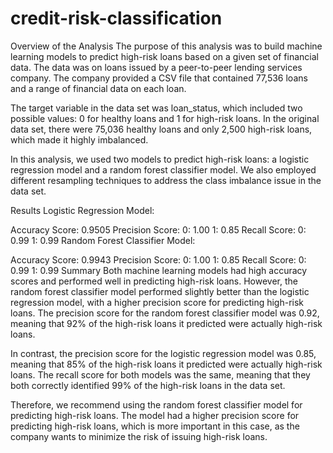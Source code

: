 # credit-risk-classification
Overview of the Analysis
The purpose of this analysis was to build machine learning models to predict high-risk loans based on a given set of financial data. The data was on loans issued by a peer-to-peer lending services company. The company provided a CSV file that contained 77,536 loans and a range of financial data on each loan.

The target variable in the data set was loan_status, which included two possible values: 0 for healthy loans and 1 for high-risk loans. In the original data set, there were 75,036 healthy loans and only 2,500 high-risk loans, which made it highly imbalanced.

In this analysis, we used two models to predict high-risk loans: a logistic regression model and a random forest classifier model. We also employed different resampling techniques to address the class imbalance issue in the data set.

Results
Logistic Regression Model:

Accuracy Score: 0.9505
Precision Score:
0: 1.00
1: 0.85
Recall Score:
0: 0.99
1: 0.99
Random Forest Classifier Model:

Accuracy Score: 0.9943
Precision Score:
0: 1.00
1: 0.85
Recall Score:
0: 0.99
1: 0.99
Summary
Both machine learning models had high accuracy scores and performed well in predicting high-risk loans. However, the random forest classifier model performed slightly better than the logistic regression model, with a higher precision score for predicting high-risk loans. The precision score for the random forest classifier model was 0.92, meaning that 92% of the high-risk loans it predicted were actually high-risk loans.

In contrast, the precision score for the logistic regression model was 0.85, meaning that 85% of the high-risk loans it predicted were actually high-risk loans. The recall score for both models was the same, meaning that they both correctly identified 99% of the high-risk loans in the data set.

Therefore, we recommend using the random forest classifier model for predicting high-risk loans. The model had a higher precision score for predicting high-risk loans, which is more important in this case, as the company wants to minimize the risk of issuing high-risk loans.












